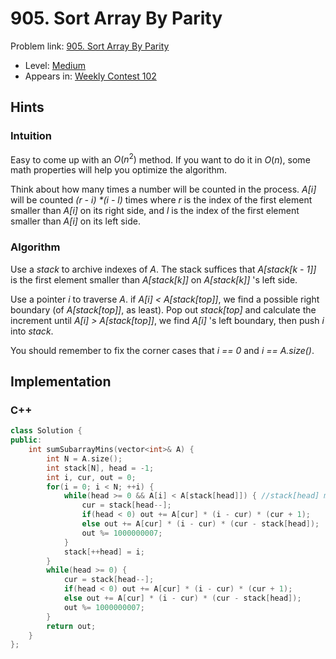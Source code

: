 # 905. Sort Array By Parity

Problem link: [905. Sort Array By Parity](https://leetcode.com/problems/sort-array-by-parity/description/)

* Level: [Medium](https://leetcode.com/problemset/all/?difficulty=Medium)
* Appears in: [Weekly Contest 102](https://leetcode.com/contest/weekly-contest-102)

## Hints 

### Intuition

Easy to come up with an $O(n^2)$ method. If you want to do it in $O(n)$, some math properties will help you optimize the algorithm.

Think about how many times a number will be counted in the process. *A[i]* will be counted *(r - i) *\**(i - l)* times where *r* is the index of the first element smaller than *A[i]* on its right side, and *l* is the index of the first element smaller than *A[i]* on its left side.

### Algorithm

Use a *stack* to archive indexes of *A*. The stack suffices that *A[stack[k - 1]]* is the first element smaller than *A[stack[k]]* on *A[stack[k]]* 's left side. 

Use a pointer *i* to traverse *A*. if *A[i] < A[stack[top]]*, we find a possible right boundary (of *A[stack[top]]*, as least). Pop out *stack[top]* and calculate the increment until *A[i] > A[stack[top]]*, we find *A[i]* 's left boundary, then push *i* into *stack*.

You should remember to fix the corner cases that *i == 0* and *i == A.size()*.

## Implementation

### C++
```C++
class Solution {
public:
    int sumSubarrayMins(vector<int>& A) {
        int N = A.size();
        int stack[N], head = -1;
        int i, cur, out = 0;
        for(i = 0; i < N; ++i) {
            while(head >= 0 && A[i] < A[stack[head]]) { //stack[head] meets its right boundary
                cur = stack[head--];
                if(head < 0) out += A[cur] * (i - cur) * (cur + 1);
                else out += A[cur] * (i - cur) * (cur - stack[head]);
                out %= 1000000007;
            }
            stack[++head] = i;
        }
        while(head >= 0) {
            cur = stack[head--];
            if(head < 0) out += A[cur] * (i - cur) * (cur + 1);
            else out += A[cur] * (i - cur) * (cur - stack[head]);
            out %= 1000000007;     
        }
        return out;
    }
};
```
